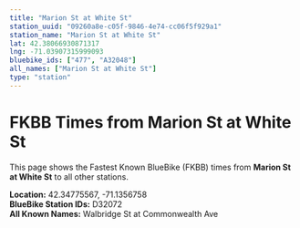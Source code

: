 ```yaml
---
title: "Marion St at White St"
station_uuid: "09260a8e-c05f-9846-4e74-cc06f5f929a1"
station_name: "Marion St at White St"
lat: 42.38066930871317
lng: -71.03907315999093
bluebike_ids: ["477", "A32048"]
all_names: ["Marion St at White St"]
type: "station"
---
```


# FKBB Times from Marion St at White St

This page shows the Fastest Known BlueBike (FKBB) times from **Marion St at White St** to all other stations.

**Location:** 42.34775567, -71.1356758  
**BlueBike Station IDs:** D32072  
**All Known Names:** Walbridge St at Commonwealth Ave

